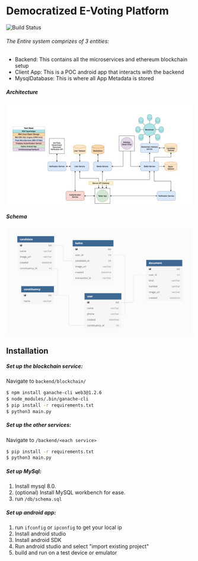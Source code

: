 # Democratized E-Voting Platform

![Build Status](https://travis-ci.org/joemccann/dillinger.svg?branch=master)

###### The Entire system comprizes of 3 entities:


  - Backend: This contains all the microservices and ethereum blockchain setup
  - Client App: This is a POC android app that interacts with the backend
  - MysqlDatabase: This is where all App Metadata is stored


##### Architecture
![Screenshot](architecture.jpg)

##### Schema
![Screenshot](db_schema.png)

## Installation

##### Set up the blockchain service:

Navigate to `backend/blockchain/`
```sh
$ npm install ganache-cli web3@1.2.6
$ node_modules/.bin/ganache-cli
$ pip install -r requirements.txt
$ python3 main.py
```
##### Set up the other services:
Navigate to `/backend/<each service>`
```sh
$ pip install -r requirements.txt
$ python3 main.py
```

##### Set up MySql:
1. Install mysql 8.0.
2. (optional) Install MySQL workbench for ease.
3. run `/db/schema.sql`

##### Set up android app:
1. run `ifconfig` or `ipconfig` to get your local ip
2. Install android studio
3. Install android SDK
4. Run android studio and select "import existing project"
5. build and run on a test device or emulator
